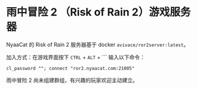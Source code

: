 # 雨中冒险 2 （Risk of Rain 2）游戏服务器

NyaaCat 的 Risk of Rain 2 服务器基于 docker `avivace/ror2server:latest`。

加入方式：在游戏界面按下 `CTRL` + `ALT` + ``` 输入以下命令：

```
cl_password ""; connect "ror2.nyaacat.com:21005"
```

雨中冒险 2 尚未组建群组，有兴趣的玩家欢迎主动建立。

